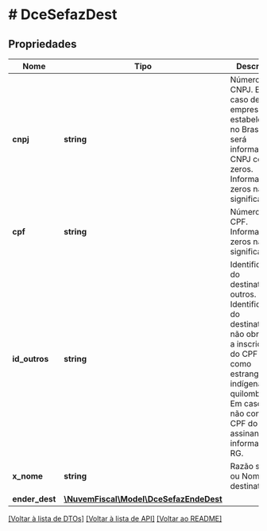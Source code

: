 # # DceSefazDest

## Propriedades

Nome | Tipo | Descrição | Comentários
------------ | ------------- | ------------- | -------------
**cnpj** | **string** | Número do CNPJ.  Em caso de empresa não estabelecida no Brasil, será informado o CNPJ com zeros.  Informar os zeros não significativos. | [optional]
**cpf** | **string** | Número do CPF.  Informar os zeros não significativos. | [optional]
**id_outros** | **string** | Identificação do destinatário outros.  Identificação do destinatário não obrigado a inscrição do CPF tais como estrangeiro, indígena e quilombola  Em caso de não contar CPF do assinante, informar o RG. | [optional]
**x_nome** | **string** | Razão social ou Nome do destinatário. |
**ender_dest** | [**\NuvemFiscal\Model\DceSefazEndeDest**](DceSefazEndeDest.md) |  |

[[Voltar à lista de DTOs]](../../README.md#models) [[Voltar à lista de API]](../../README.md#endpoints) [[Voltar ao README]](../../README.md)
